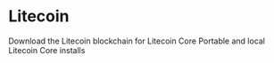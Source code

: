 # Litecoin
Download the Litecoin blockchain for Litecoin Core Portable and local Litecoin Core installs 
